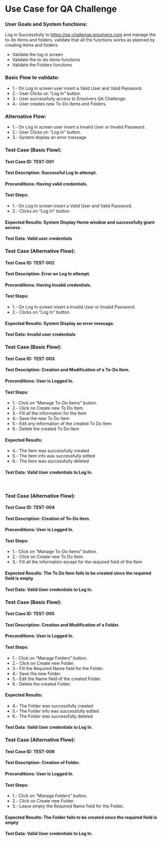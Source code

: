# Use Case for QA Challenge

### User Goals and System functions:
Log in Successfully to https://qa-challenge.ensolvers.com and manage the to-do items and folders, validate that all the functions works as planned by creating items and folders.
  -	Validate the log in screen
  -	Validate the to-do items functions
  -	Validate the Folders funcitons

### Basic Flow to validate:
  - 1.- On Log In screen user insert a Valid User and Valid Password.
  - 2.- User Clicks on “Log In” button.
  - 3.- User successfully access to Ensolvers QA Challenge.
  - 4.- User creates new To-Do Items and Folders.

### Alternative Flow:
 - 1.- On Log In screen user insert a Invalid User or Invalid Password.
 - 2.- User Clicks on “Log In” button.
 - 3.- System display an error message

### Test Case (Basic Flow):
#### Test Case ID: TEST-001
#### Test Description: Successful Log In attempt.
#### Preconditions: Having valid credentials.
#### Test Steps:
- 1.- On Log In screen insert a Valid User and Valid Password.
- 2.- Clicks on “Log In” button.
#### Expected Results: System Display Home window and successfully grant access.
#### Test Data: Valid user credentials

### Test Case (Alternative Flow):
#### Test Case ID: TEST-002
#### Test Description: Error on Log In attempt.
#### Preconditions: Having Invalid credentials.
#### Test Steps:
- 1.- On Log In screen insert a Invalid User or Invalid Password.
- 2.- Clicks on “Log In” button.
#### Expected Results: System Display an error message.
#### Test Data: Invalid user credentials

### Test Case (Basic Flow):
#### Test Case ID: TEST-003
#### Test Description: Creation and Modification of a To-Do Item.
#### Preconditions: User is Logged In.
#### Test Steps:
- 1.- Click on “Manage To-Do Items” button.
- 2.- Click on Create new To Do Item.
- 3.- Fill all the information for the Item
- 4.- Save the new To Do Item
- 5.- Edit any information of the created To Do Item
- 6.- Delete the created To Do Item
#### Expected Results: 
- 4.- The Item was successfully created
- 5.- The Item info was successfully edited
- 6.- The Item was successfully deleted
#### Test Data: Valid User credentials to Log In.
 
### Test Case (Alternative Flow):
#### Test Case ID: TEST-004
#### Test Description: Creation of To-Do Item.
#### Preconditions: User is Logged In.
#### Test Steps:
- 1.- Click on “Manage To-Do Items” button.
- 2.- Click on Create new To Do Item.
- 3.- Fill all the information except for the required field of the Item
#### Expected Results: The To Do Item fails to be created since the required field is empty
#### Test Data: Valid User credentials to Log In.

### Test Case (Basic Flow):
#### Test Case ID: TEST-005
#### Test Description: Creation and Modification of a Folder.
#### Preconditions: User is Logged In.
#### Test Steps:
- 1.- Click on “Manage Folders” button.
- 2.- Click on Create new Folder.
- 3.- Fill the Required Name field for the Folder.
- 4.- Save the new Folder.
- 5.- Edit the Name field of the created Folder.
- 6.- Delete the created Folder.
#### Expected Results: 
- 4.- The Folder was successfully created
- 5.- The Folder info was successfully edited
- 6.- The Folder was successfully deleted
#### Test Data: Valid User credentials to Log In.


### Test Case (Alternative Flow):
#### Test Case ID: TEST-006
#### Test Description: Creation of Folder.
#### Preconditions: User is Logged In.
#### Test Steps:
- 1.- Click on “Manage Folders” button.
- 2.- Click on Create new Folder.
- 3.- Leave empty the Required Name field for the Folder.
#### Expected Results: The Folder fails to be created since the required field is empty
#### Test Data: Valid User credentials to Log In.


